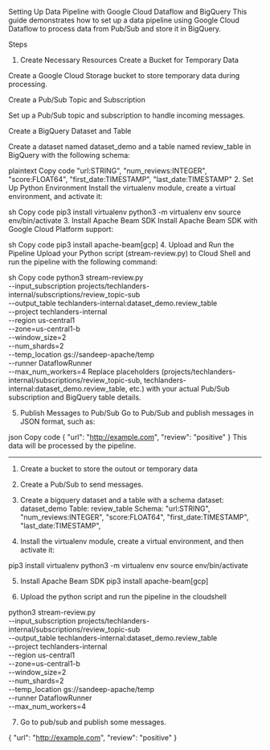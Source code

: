 Setting Up Data Pipeline with Google Cloud Dataflow and BigQuery
This guide demonstrates how to set up a data pipeline using Google Cloud Dataflow to process data from Pub/Sub and store it in BigQuery.

Steps
1. Create Necessary Resources
Create a Bucket for Temporary Data

Create a Google Cloud Storage bucket to store temporary data during processing.

Create a Pub/Sub Topic and Subscription

Set up a Pub/Sub topic and subscription to handle incoming messages.

Create a BigQuery Dataset and Table

Create a dataset named dataset_demo and a table named review_table in BigQuery with the following schema:

plaintext
Copy code
"url:STRING", "num_reviews:INTEGER", "score:FLOAT64", "first_date:TIMESTAMP", "last_date:TIMESTAMP"
2. Set Up Python Environment
Install the virtualenv module, create a virtual environment, and activate it:

sh
Copy code
pip3 install virtualenv
python3 -m virtualenv env
source env/bin/activate
3. Install Apache Beam SDK
Install Apache Beam SDK with Google Cloud Platform support:

sh
Copy code
pip3 install apache-beam[gcp]
4. Upload and Run the Pipeline
Upload your Python script (stream-review.py) to Cloud Shell and run the pipeline with the following command:

sh
Copy code
python3 stream-review.py \
--input_subscription projects/techlanders-internal/subscriptions/review_topic-sub \
--output_table techlanders-internal:dataset_demo.review_table \
--project techlanders-internal \
--region us-central1 \
--zone=us-central1-b \
--window_size=2 \
--num_shards=2 \
--temp_location gs://sandeep-apache/temp \
--runner DataflowRunner \
--max_num_workers=4
Replace placeholders (projects/techlanders-internal/subscriptions/review_topic-sub, techlanders-internal:dataset_demo.review_table, etc.) with your actual Pub/Sub subscription and BigQuery table details.

5. Publish Messages to Pub/Sub
Go to Pub/Sub and publish messages in JSON format, such as:

json
Copy code
{ "url": "http://example.com", "review": "positive" }
This data will be processed by the pipeline.

---




1. Create a bucket to store the outout or temporary data
2. Create a Pub/Sub to send messages.
3. Create a bigquery dataset and a table with a schema
   dataset: dataset_demo
   Table: review_table
   Schema:
        "url:STRING",
        "num_reviews:INTEGER",
        "score:FLOAT64",
        "first_date:TIMESTAMP",
        "last_date:TIMESTAMP",


4. Install the virtualenv module, create a virtual environment, and then activate it:

pip3 install virtualenv
python3 -m virtualenv env
source env/bin/activate

5. Install Apache Beam SDK
pip3 install apache-beam[gcp]

6. Upload the python script and run the pipeline in the cloudshell

python3 stream-review.py \
--input_subscription projects/techlanders-internal/subscriptions/review_topic-sub \
--output_table techlanders-internal:dataset_demo.review_table \
--project techlanders-internal \
--region us-central1 \
--zone=us-central1-b \
--window_size=2 \
--num_shards=2 \
--temp_location gs://sandeep-apache/temp \
--runner DataflowRunner \
--max_num_workers=4

7. Go to pub/sub and publish some messages.

{
  "url": "http://example.com",
  "review": "positive"
}

